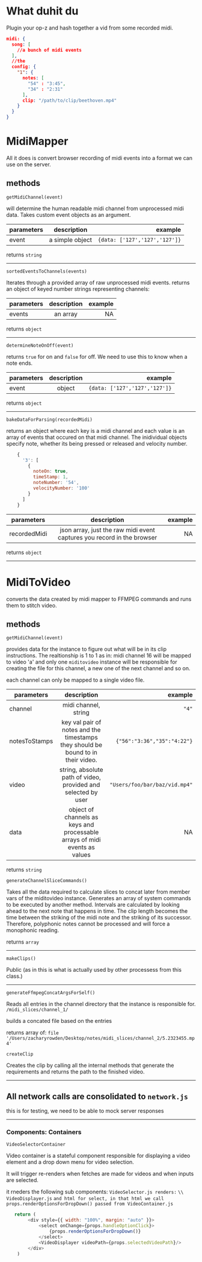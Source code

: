 # What duhit du

Plugin your op-z and hash together a vid from some recorded midi. 

```json
midi: {
  song: [
    //a bunch of midi events
  ],
  //the 
  config: {
    "1": {
      notes: [
        "54" : "3:45",
        "34" : "2:31"
      ],
      clip: "/path/to/clip/beethoven.mp4"
    }
  }
}
```

# MidiMapper 

All it does is convert browser recording of midi events into a format we can use on the server. 

## methods 

`getMidiChannel(event)`

will determine the human readable midi channel from unprocessed midi data. Takes custom event objects as an argument. 

| parameters        | description           | example  |
| ------------- |:-------------:| -----:|
| event   | a simple object  | `{data: ['127','127','127']}` | 



returns `string`

---


`sortedEventsToChannels(events)`


Iterates through a provided array of raw unprocessed midi events. returns an object of keyed number strings representing channels:

| parameters        | description           | example  |
| ------------- |:-------------:| -----:|
| events   | an array  | NA | 

returns `object`

---


`determineNoteOnOff(event)`


returns `true` for on and `false` for off. We need to use this to know when a note ends.  

| parameters        | description           | example  |
| ------------- |:-------------:| -----:|
| event  | object  | `{data: ['127','127','127']}` | 

returns `object`



  
  ---

`bakeDataForParsing(recordedMidi)`

returns an object where each key is a midi channel and each value is an array of events that occured on that midi channel. The inidividual objects specify note, whether its being pressed or released and velocity number. 

``` javascript
    {
      '3': [
        {
          noteOn: true,
          timeStamp: 1,
          noteNumber: '54',
          velocityNumber: '100'
        }
      ]
    }
```

| parameters        | description           | example  |
| ------------- |:-------------:| -----:|
| recordedMidi  | json array, just the raw midi event captures you record in the browser  | NA| 

returns `object`

---

# MidiToVideo
 
converts the data created by midi mapper to FFMPEG commands and runs them to stitch video. 

## methods 

`getMidiChannel(event)`

provides data for the instance to figure out what will be in its clip instructions. The realtionship is 1 to 1 as in: midi channel 16 will be mapped to video 'a' and only one `miditovideo` instance will be responsible for creating the file for this channel, a new one of the next channel and so on. 

each channel can only be mapped to a single video file. 

| parameters        | description           | example  |
| ------------- |:-------------:| -----:|
| channel   | midi channel, string  | `"4"` | 
| notesToStamps   | key val pair of notes and the timestamps they should be bound to in their video.  | `{"56":"3:36","35":"4:22"}` | 
| video   | string, absolute path of video, provided and selected by user  | `"Users/foo/bar/baz/vid.mp4"` | 
| data   | object of channels as keys and processable arrays of midi events as values  | NA | 



returns `string`


`generateChannelSliceCommands()`

Takes all the data required to calculate slices to concat later from member vars of the miditovideo instance. Generates an array of system commands to be executed by another method. Intervals are calculated by looking ahead to the next note that happens in time. The clip length becomes the time between the striking of the midi note and the striking of its successor. Therefore, polyphonic notes cannot be processed and will force a monophonic reading. 



returns `array`

---

`makeClips()`

Public (as in this is what is actually used by other processess from this class.) 

---

`generateFfmpegConcatArgsForSelf()`

Reads all entries in the channel directory that the instance is responsible for. `/midi_slices/channel_1/`


builds a concated  file based on the entries  

returns array of: `file '/Users/zacharyrowden/Desktop/notes/midi_slices/channel_2/5.2323455.mp4'`

`createClip`

Creates the clip by calling all the internal methods that generate the requirements and returns the path to the finished video. 

---

## All network calls are consolidated to `network.js`
this is for testing, we need to be able to mock server responses

---

### Components: Containers

`VideoSelectorContainer`

Video container is a stateful component responsible for displaying 
a video element and a drop down menu for video selection.

It will trigger re-renders when fetches are made for videos and when inputs are selected. 

it rneders the following sub components:
`VideoSelector.js renders:`
`\\ VideoDisplayer.js` 
`and html for select, in that html we call props.renderOptionsForDropDown() passed from VideoContainer.js`

```js
   return (
        <div style={{ width: "100%", margin: "auto" }}>
            <select onChange={props.handleOptionClick}>
                {props.renderOptionsForDropDown()}
            </select>
            <VideoDisplayer videoPath={props.selectedVideoPath}/>
        </div>
    )
```








